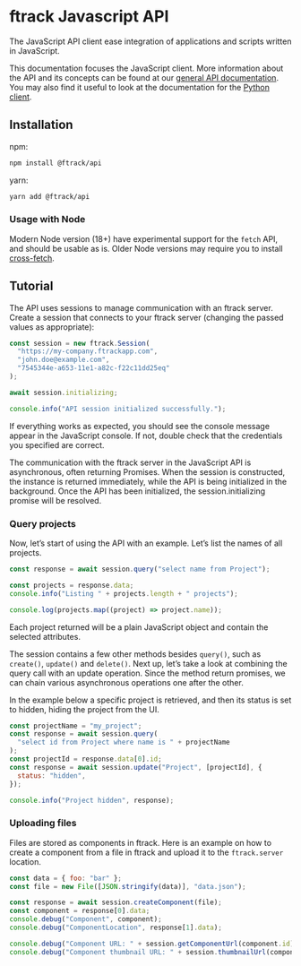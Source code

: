 # ftrack Javascript API

The JavaScript API client ease integration of applications and scripts written in JavaScript.

This documentation focuses the JavaScript client. More information about the API and its concepts can be found at our [general API documentation](https://help.ftrack.com/en/collections/133732-developing-with-ftrack-studio). You may also find it useful to look at the documentation for the [Python client](https://github.com/ftrackhq/ftrack-python).

## Installation

npm:

```bash
npm install @ftrack/api
```

yarn:

```bash
yarn add @ftrack/api
```

### Usage with Node

Modern Node version (18+) have experimental support for the `fetch` API, and should be usable as is. Older Node versions may require you to install [cross-fetch](https://www.npmjs.com/package/cross-fetch).

## Tutorial

The API uses sessions to manage communication with an ftrack server. Create a session that connects to your ftrack server (changing the passed values as appropriate):

```javascript
const session = new ftrack.Session(
  "https://my-company.ftrackapp.com",
  "john.doe@example.com",
  "7545344e-a653-11e1-a82c-f22c11dd25eq"
);

await session.initializing;

console.info("API session initialized successfully.");
```

If everything works as expected, you should see the console message appear in the JavaScript console. If not, double check that the credentials you specified are correct.

The communication with the ftrack server in the JavaScript API is asynchronous, often returning Promises. When the session is constructed, the instance is returned immediately, while the API is being initialized in the background. Once the API has been initialized, the session.initializing promise will be resolved.

### Query projects

Now, let’s start of using the API with an example. Let’s list the names of all projects.

```javascript
const response = await session.query("select name from Project");

const projects = response.data;
console.info("Listing " + projects.length + " projects");

console.log(projects.map((project) => project.name));
```

Each project returned will be a plain JavaScript object and contain the selected attributes.

The session contains a few other methods besides `query()`, such as `create()`, `update()` and `delete()`. Next up, let’s take a look at combining the query call with an update operation. Since the method return promises, we can chain various asynchronous operations one after the other.

In the example below a specific project is retrieved, and then its status is set to hidden, hiding the project from the UI.

```javascript
const projectName = "my_project";
const response = await session.query(
  "select id from Project where name is " + projectName
);
const projectId = response.data[0].id;
const response = await session.update("Project", [projectId], {
  status: "hidden",
});

console.info("Project hidden", response);
```

### Uploading files

Files are stored as components in ftrack. Here is an example on how to create a component from a file in ftrack and upload it to the `ftrack.server` location.

```javascript
const data = { foo: "bar" };
const file = new File([JSON.stringify(data)], "data.json");

const response = await session.createComponent(file);
const component = response[0].data;
console.debug("Component", component);
console.debug("ComponentLocation", response[1].data);

console.debug("Component URL: " + session.getComponentUrl(component.id));
console.debug("Component thumbnail URL: " + session.thumbnailUrl(component.id));
```
